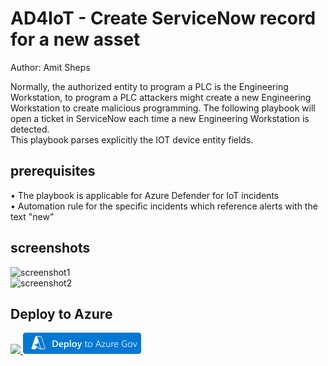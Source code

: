 # AD4IoT - Create ServiceNow record for a new asset
Author: Amit Sheps

Normally, the authorized entity to program a PLC is the Engineering Workstation, to program a PLC attackers might create a new Engineering Workstation to create malicious programming. The following playbook will open a ticket in ServiceNow each time a new Engineering Workstation is detected.  
This playbook parses explicitly the IOT device entity fields. 

## prerequisites
• The playbook is applicable for Azure Defender for IoT incidents  
• Automation rule for the specific incidents which reference alerts with the text "new"


## screenshots
![screenshot1](./images/ticketSnow.png)<br>
![screenshot2](./images/designerOverviewLight.png)<br>

## Deploy to Azure
<a href="https://portal.azure.com/#create/Microsoft.Template/uri/https%3A%2F%2Fraw.githubusercontent.com%2FAzure%2FAzure-Sentinel%2Fmaster%2FPlaybooks%2FAD4IoT-NewAssetServiceNowTicket%2Fazuredeploy.json" target="_blank">
    <img src="https://aka.ms/deploytoazurebutton""/>
</a>
<a href="https://portal.azure.us/#create/Microsoft.Template/uri/https%3A%2F%2Fraw.githubusercontent.com%2FAzure%2FAzure-Sentinel%2Fmaster%2FPlaybooks%2FAD4IoT-NewAssetServiceNowTicket%2Fazuredeploy.json" target="_blank">
<img src="https://raw.githubusercontent.com/Azure/azure-quickstart-templates/master/1-CONTRIBUTION-GUIDE/images/deploytoazuregov.png"/>
</a>